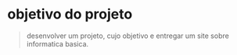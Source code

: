 # **objetivo do projeto**

> desenvolver um projeto, cujo objetivo e entregar um 
site sobre informatica basica.